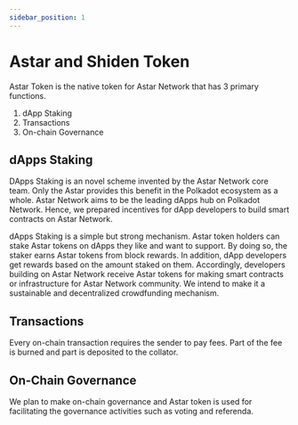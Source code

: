 ```yaml
---
sidebar_position: 1
---
```


# Astar and Shiden Token

Astar Token is the native token for Astar Network that has 3 primary functions.

1. dApp Staking
2. Transactions
3. On-chain Governance

## dApps Staking

DApps Staking is an novel scheme invented by the Astar Network core team. Only the Astar provides this benefit in the Polkadot ecosystem as a whole. Astar Network aims to be the leading dApps hub on Polkadot Network. Hence, we prepared incentives for dApp developers to build smart contracts on Astar Network.

dApps Staking is a simple but strong mechanism. Astar token holders can stake Astar tokens on dApps they like and want to support. By doing so, the staker earns Astar tokens from block rewards. In addition, dApp developers get rewards based on the amount staked on them. Accordingly, developers building on Astar Network receive Astar tokens for making smart contracts or infrastructure for Astar Network community. We intend to make it a  sustainable and decentralized crowdfunding mechanism.

## Transactions

Every on-chain transaction requires the sender to pay fees. Part of the fee is burned and part is deposited to the collator.

## On-Chain Governance

We plan to make on-chain governance and Astar token is used for facilitating the governance activities such as voting and referenda.
